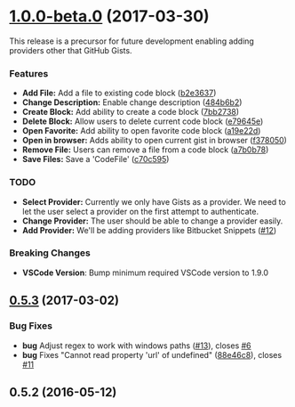 <a name="1.0.0-beta.0"></a>
# [1.0.0-beta.0](https://github.com/dbankier/vscode-gist/compare/v0.5.3...v1.0.0-beta.0) (2017-03-30)

This release is a precursor for future development enabling adding providers other that GitHub Gists.

### Features

* **Add File:** Add a file to existing code block ([b2e3637](https://github.com/dbankier/vscode-gist/commit/b2e3637))
* **Change Description:** Enable change description ([484b6b2](https://github.com/dbankier/vscode-gist/commit/484b6b2))
* **Create Block:** Add ability to create a code block ([7bb2738](https://github.com/dbankier/vscode-gist/commit/7bb2738))
* **Delete Block:** Allow users to delete current code block ([e79645e](https://github.com/dbankier/vscode-gist/commit/e79645e))
* **Open Favorite:** Add ability to open favorite code block ([a19e22d](https://github.com/dbankier/vscode-gist/commit/a19e22d))
* **Open in browser:** Adds ability to open current gist in browser ([f378050](https://github.com/dbankier/vscode-gist/commit/f378050))
* **Remove File:** Users can remove a file from a code block ([a7b0b78](https://github.com/dbankier/vscode-gist/commit/a7b0b78))
* **Save Files:** Save a 'CodeFile' ([c70c595](https://github.com/dbankier/vscode-gist/commit/c70c595))

### TODO

* **Select Provider:** Currently we only have Gists as a provider. We need to let the user select a provider on the first attempt to authenticate.
* **Change Provider:** The user should be able to change a provider easily.
* **Add Provider:** We'll be adding providers like Bitbucket Snippets ([#12](https://github.com/dbankier/vscode-gist/issues/12))

### Breaking Changes

* **VSCode Version**: Bump minimum required VSCode version to 1.9.0


<a name="0.5.3"></a>
## [0.5.3](https://github.com/dbankier/vscode-gist/compare/v0.5.2...v0.5.3) (2017-03-02)

### Bug Fixes

* **bug** Adjust regex to work with windows paths ([#13](https://github.com/dbankier/vscode-gist/pull/13)), closes [#6](https://github.com/dbankier/vscode-gist/issues/6)
* **bug** Fixes "Cannot read property 'url' of undefined" ([88e46c8](https://github.com/dbankier/vscode-gist/commit/88e46c83b6e2decacd28dda4becf1052bc793fb7)), closes [#11](https://github.com/dbankier/vscode-gist/issues/11)

<a name="0.5.2"></a>
## 0.5.2 (2016-05-12)



